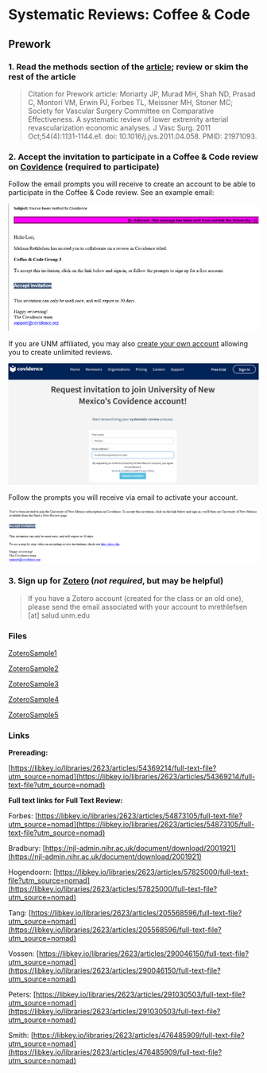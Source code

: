 # Systematic Reviews: Coffee & Code

## Prework

### 1. Read the methods section of the [article](https://libkey.io/libraries/2623/articles/54369214/full-text-file?utm_source=nomad); review or skim the rest of the article

> Citation for Prework article: Moriarty JP, Murad MH, Shah ND, Prasad C, Montori VM, Erwin PJ, Forbes TL, Meissner MH, Stoner MC; Society for Vascular Surgery Committee on Comparative Effectiveness. A systematic review of lower extremity arterial revascularization economic analyses. J Vasc Surg. 2011 Oct;54(4):1131-1144.e1. doi: 10.1016/j.jvs.2011.04.058. PMID: 21971093.

### 2. Accept the invitation to participate in a Coffee & Code review on [Covidence](https://app.covidence.org) (required to participate)

Follow the email prompts you will receive to create an account to be able to participate in the Coffee & Code review. See an example email: 

![image of email from Covidence](3SignUp.png)

If you are UNM affiliated, you may also [create your own account](https://app.covidence.org/organizations/QlZl7/signup) allowing you to create unlimited reviews.

![image of UNM Covidence sign up page](2SignUp.png)

Follow the prompts you will receive via email to activate your account.

![image of email from Covidence](4SignUp.PNG)

### 3. Sign up for [Zotero](https://www.zotero.org/) (*not required*, but may be helpful)

> If you have a Zotero account (created for the class or an old one), please send the email associated with your account to mrethlefsen [at] salud.unm.edu

### Files

[ZoteroSample1](https://github.com/unmrds/cc-systematic-review/blob/main/ZoteroSample1.ris)

[ZoteroSample2](https://github.com/unmrds/cc-systematic-review/blob/main/ZoteroSample2.ris)

[ZoteroSample3](https://github.com/unmrds/cc-systematic-review/blob/main/ZoteroSample3.ris)

[ZoteroSample4](https://github.com/unmrds/cc-systematic-review/blob/main/ZoteroSample4.ris)

[ZoteroSample5](https://github.com/unmrds/cc-systematic-review/blob/main/ZoteroSample5.ris)

### Links

**Prereading:** 

[https://libkey.io/libraries/2623/articles/54369214/full-text-file?utm_source=nomad](https://libkey.io/libraries/2623/articles/54369214/full-text-file?utm_source=nomad)

**Full text links for Full Text Review:**

Forbes: [https://libkey.io/libraries/2623/articles/54873105/full-text-file?utm_source=nomad](https://libkey.io/libraries/2623/articles/54873105/full-text-file?utm_source=nomad)

Bradbury: [https://njl-admin.nihr.ac.uk/document/download/2001921](https://njl-admin.nihr.ac.uk/document/download/2001921)

Hogendoorn: [https://libkey.io/libraries/2623/articles/57825000/full-text-file?utm_source=nomad](https://libkey.io/libraries/2623/articles/57825000/full-text-file?utm_source=nomad)

Tang: [https://libkey.io/libraries/2623/articles/205568596/full-text-file?utm_source=nomad](https://libkey.io/libraries/2623/articles/205568596/full-text-file?utm_source=nomad)

Vossen: [https://libkey.io/libraries/2623/articles/290046150/full-text-file?utm_source=nomad](https://libkey.io/libraries/2623/articles/290046150/full-text-file?utm_source=nomad)

Peters: [https://libkey.io/libraries/2623/articles/291030503/full-text-file?utm_source=nomad](https://libkey.io/libraries/2623/articles/291030503/full-text-file?utm_source=nomad)

Smith: [https://libkey.io/libraries/2623/articles/476485909/full-text-file?utm_source=nomad](https://libkey.io/libraries/2623/articles/476485909/full-text-file?utm_source=nomad)
